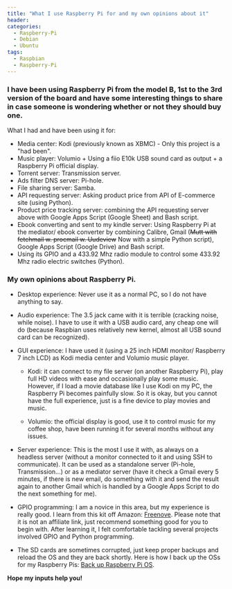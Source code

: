```yaml
---
title: "What I use Raspberry Pi for and my own opinions about it"
header:
categories:
  - Raspberry-Pi
  - Debian
  - Ubuntu
tags:
  - Raspbian
  - Raspberry-Pi
---
```


### I have been using Raspberry Pi from the model B, 1st to the 3rd version of the board and have some interesting things to share in case someone is wondering whether or not they should buy one.

What I had and have been using it for:

* Media center: Kodi (previously known as XBMC) - Only this project is a "had been".
* Music player: Volumio + Using a fiio E10k USB sound card as output + a Raspberry Pi official display.
* Torrent server: Transmission server.
* Ads filter DNS server: Pi-hole.
* File sharing server: Samba.
* API requesting server: Asking product price from API of E-commerce site (using Python).
* Product price tracking server: combining the API requesting server above with Google Apps Script (Google Sheet) and Bash script.
* Ebook converting and sent to my kindle server: Using Raspberry Pi at the mediator/ ebook converter by combining Calibre, Gmail (~~Mutt with fetchmail w. procmail w. Uudeview~~ Now with a simple Python script), Google Apps Script (Google Drive) and Bash script.
* Using its GPIO and a 433.92 Mhz radio module to control some 433.92 Mhz radio electric switches (Python).

### My own opinions about Raspberry Pi.

* Desktop experience: Never use it as a normal PC, so I do not have anything to say.

* Audio experience: The 3.5 jack came with it is terrible (cracking noise, while noise). I have to use it with a USB audio card, any cheap one will do (because Raspbian uses relatively new kernel, almost all USB sound card can be recognized).

* GUI experience: I have used it (using a 25 inch HDMI monitor/ Raspberry 7 inch LCD) as Kodi media center and Volumio music player.
 
  * Kodi: it can connect to my file server (on another Raspberry Pi), play full HD videos with ease and occasionally play some music. However, if I load a movie database like I use Kodi on my PC, the Raspberry Pi becomes painfully slow. So it is okay, but you cannot have the full experience, just is a fine device to play movies and music.
 
  * Volumio: the official display is good, use it to control music for my coffee shop, have been running it for several months without any issues.

* Server experience: This is the most I use it with, as always on a headless server (without a monitor connected to it and using SSH to communicate). It can be used as a standalone server (Pi-hole, Transmission...) or as a mediator server (have it check a Gmail every 5 minutes, if there is new email, do something with it and send the result again to another Gmail which is handled by a Google Apps Script to do the next something for me).

* GPIO programming: I am a novice in this area, but my experience is really good. I learn from this kit off Amazon: [Freenove](https://www.amazon.com/Freenove-Electronics-Programming-Solderless-Breadboard/dp/B06W54L7B5/ref=cm_cr_arp_d_product_top?ie=UTF8). Please note that it is not an affiliate link, just recommend something good for you to begin with. After learning it, I felt comfortable tackling several projects involved GPIO and Python programming.

* The SD cards are sometimes corrupted, just keep proper backups and reload the OS and they are back shortly. Here is how I back up the OSs for my Raspberry Pis: [Back up Raspberry Pi OS](https://www.ubuntuopenbox.com/raspberry%20pi/back-up-Raspberry-PI-to-image/ "How to Back up Raspberry Pi OS").

**Hope my inputs help you!**
